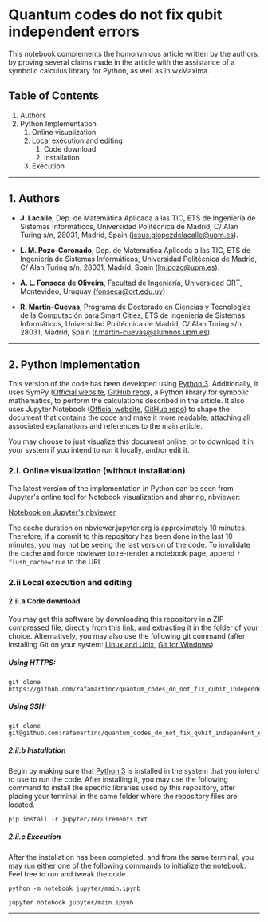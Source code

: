 # Quantum codes do not fix qubit independent errors

This notebook complements the homonymous article written by the authors, by proving several claims made in the article with the assistance of a symbolic calculus library for Python, as well as in wxMaxima.

## Table of Contents

1. Authors
2. Python Implementation
    1. Online visualization
    2. Local execution and editing
        1. Code download
        2. Installation
    3. Execution

---

## 1. Authors

- **J. Lacalle**, Dep. de Matemática Aplicada a las TIC, ETS de Ingeniería de Sistemas Informáticos, Universidad Politécnica de Madrid, C/ Alan Turing s/n, 28031, Madrid, Spain ([jesus.glopezdelacalle@upm.es](mailto://jesus.glopezdelacalle@upm.es)).

- **L. M. Pozo-Coronado**, Dep. de Matemática Aplicada a las TIC, ETS de Ingeniería de Sistemas Informáticos, Universidad Politécnica de Madrid, C/ Alan Turing s/n, 28031, Madrid, Spain ([lm.pozo@upm.es](mailto://lm.pozo@upm.es)).

- **A. L. Fonseca de Oliveira**, Facultad de Ingeniería, Universidad ORT, Montevideo, Uruguay ([fonseca@ort.edu.uy](mailto://fonseca@ort.edu.uy))

- **R. Martin-Cuevas**, Programa de Doctorado en Ciencias y Tecnologías de la Computación para Smart Cities, ETS de Ingeniería de Sistemas Informáticos, Universidad Politécnica de Madrid, C/ Alan Turing s/n, 28031, Madrid, Spain ([r.martin-cuevas@alumnos.upm.es](mailto://r.martin-cuevas@alumnos.upm.es)).

---

## 2. Python Implementation

This version of the code has been developed using [Python 3](https://www.python.org/). Additionally, it uses SymPy ([Official website](https://www.sympy.org/en/index.html), [GitHub repo](https://github.com/sympy/sympy)), a Python library for symbolic mathematics, to perform the calculations described in the article. It also uses Jupyter Notebook ([Official website](https://jupyter.org/), [GitHub repo](https://github.com/jupyter/notebook)) to shape the document that contains the code and make it more readable, attaching all associated explanations and references to the main article.

You may choose to just visualize this document online, or to download it in your system if you intend to run it locally, and/or edit it.

### 2.i. Online visualization (without installation)

The latest version of the implementation in Python can be seen from Jupyter's online tool for Notebook visualization and sharing, nbviewer:

[Notebook on Jupyter's nbviewer](https://nbviewer.jupyter.org/github/rafamartinc/quantum_codes_do_not_fix_qubit_independent_errors/blob/main/jupyter/main.ipynb)

The cache duration on nbviewer.jupyter.org is approximately 10 minutes. Therefore, if a commit to this repository has been done in the last 10 minutes, you may not be seeing the last version of the code. To invalidate the cache and force nbviewer to re-render a notebook page, append ```?flush_cache=true``` to the URL.


### 2.ii Local execution and editing

#### 2.ii.a Code download

You may get this software by downloading this repository in a ZIP compressed file, directly from [this link](https://github.com/rafamartinc/quantum_codes_do_not_fix_qubit_independent_errors/archive/main.zip), and extracting it in the folder of your choice. Alternatively, you may also use the following git command (after installing Git on your system: [Linux and Unix](https://git-scm.com/download/linux), [Git for Windows](https://gitforwindows.org/))

##### Using HTTPS:
```shell
git clone https://github.com/rafamartinc/quantum_codes_do_not_fix_qubit_independent_errors.git
```

##### Using SSH:
```shell
git clone git@github.com:rafamartinc/quantum_codes_do_not_fix_qubit_independent_errors.git
```


##### 2.ii.b Installation

Begin by making sure that [Python 3](https://www.python.org/) is installed in the system that you intend to use to run the code. After installing it, you may use the following command to install the specific libraries used by this repository, after placing your terminal in the same folder where the repository files are located.

```shell
pip install -r jupyter/requirements.txt
```

##### 2.ii.c Execution

After the installation has been completed, and from the same terminal, you may run either one of the following commands to initialize the notebook. Feel free to run and tweak the code.

```shell
python -m notebook jupyter/main.ipynb
```

```shell
jupyter notebook jupyter/main.ipynb
```

---